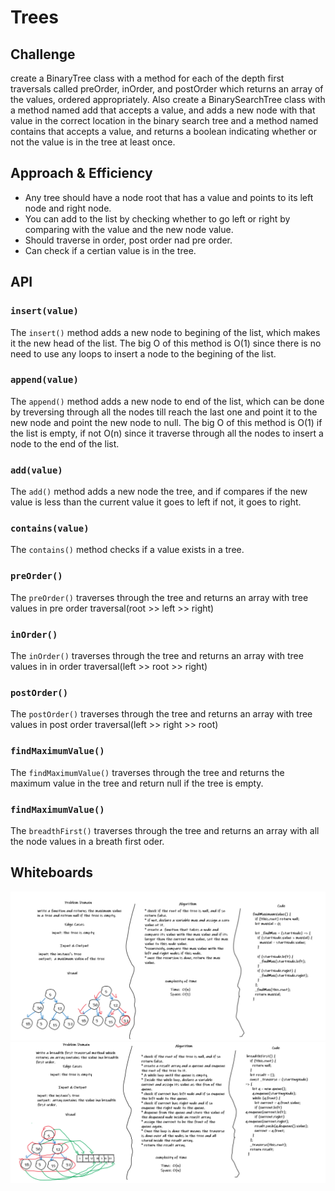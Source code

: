 # Trees

## Challenge

create a BinaryTree class with a method for each of the depth first traversals called preOrder, inOrder, and postOrder which returns an array of the values, ordered appropriately. Also create a BinarySearchTree class
with a method named add that accepts a value, and adds a new node with that value in the correct location in the binary search tree and a method named contains that accepts a value, and returns a boolean indicating whether or not the value is in the tree at least once.

## Approach & Efficiency

* Any tree should have a node root that has a value and points to its left node and right node.
* You can add to the list by checking whether to go left or right by comparing with the value and the new node value.
* Should traverse in order, post order nad pre order.
* Can check if a certian value is in the tree.

## API

### `insert(value)`

The `insert()` method adds a new node to begining of the list, which makes it the new head of the list. The big O of this method is O(1) since there is no need to use any loops to insert a node to the begining of the list.

### `append(value)`

The `append()` method adds a new node to end of the list, which can be done by treversing through all the nodes till reach the last one and point it to the new node and point the new node to null. The big O of this method is O(1) if the list is empty, if not O(n) since it traverse through all the nodes  to insert a node to the end of the list.

### `add(value)`

The `add()` method adds a new node the tree, and if compares if the new value is less than the current value it goes to left if not, it goes to right.

### `contains(value)`

The `contains()` method checks if a value exists in a tree.

### `preOrder()`

The `preOrder()` traverses through the tree and returns an array with tree values in pre order traversal(root >> left >> right)

### `inOrder()`

The `inOrder()` traverses through the tree and returns an array with tree values in in order traversal(left >> root >> right)

### `postOrder()`

The `postOrder()` traverses through the tree and returns an array with tree values in post order traversal(left >> right >> root)

### `findMaximumValue()`

The `findMaximumValue()` traverses through the tree and returns the maximum value in the tree and return null if the tree is empty.

### `findMaximumValue()`

The `breadthFirst()` traverses through the tree and returns an array with all the node values in a breath first oder.

## Whiteboards

![tree](../../assets/code-challenge-16.png)
![tree](../../assets/breadth-first.png)
